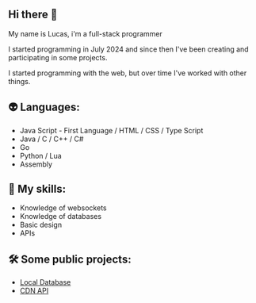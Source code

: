 ## Hi there 👋

<p>My name is Lucas, i'm a full-stack programmer</p>

<p>I started programming in July 2024 and since then I've been creating and participating in some projects.</p>

<p>I started programming with the web, but over time I've worked with other things.</p>

## 👽 Languages:
- Java Script - First Language / HTML / CSS / Type Script
- Java / C / C++ / C#
- Go
- Python / Lua
- Assembly

## 🚀 My skills:
- Knowledge of websockets
- Knowledge of databases
- Basic design
- APIs

## 🛠️ Some public projects:
- [Local Database](https://github.com/jerious1337/LocalDatabase)
- [CDN API](https://github.com/jerious1337/cdn-service-api)
